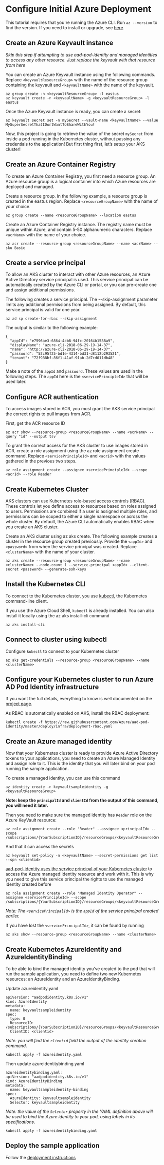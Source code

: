 # Configure Initial Azure Deployment

This tutorial requires that you're running the Azure CLI. Run `az --version` to find the version. If you need to install or upgrade, see [here](https://docs.microsoft.com/en-us/cli/azure/install-azure-cli?view=azure-cli-latest).

## Create an Azure Keyvault instance

*Skip this step if attempting to use aad-pod-identity and managed identities to access any other resource. Just replace the keyvault with that resource from here*

You can create an Azure Keyvault instance using the following commands. Replace `<keyvaultResourceGroup>` with the name of the resource group containing the keyvault and `<keyvaultName>` with the name of the keyvault.

```
az group create -n <keyvaultResourceGroup> -l eastus
az keyvault create -n <keyvaultName> -g <keyvaultResourceGroup> -l eastus
```

Once the Azure Keyvault instance is ready, you can create a secret:

```
az keyvault secret set -n mySecret --vault-name <keyvaultName> --value MySuperSecretThatIDontWantToShareWithYou!
```

Now, this project is going to retrieve the value of the secret `mySecret` from inside a pod running in the Kubernetes cluster, without passing any credentials to the application! But first thing first, let’s setup your AKS cluster!


## Create an Azure Container Registry

To create an Azure Container Registry, you first need a resource group. An Azure resource group is a logical container into which Azure resources are deployed and managed.

Create a resource group. In the following example, a resource group is created in the eastus region. Replace `<resourceGroupName>` with the name of your choice.

```
az group create --name <resourceGroupName> --location eastus
```

Create an Azure Container Registry instance. The registry name must be unique within Azure, and contain 5-50 alphanumeric characters. Replace `<acrName>` with the name of your choice.

```
az acr create --resource-group <resourceGroupName> --name <acrName> --sku Basic
```

## Create a service principal

To allow an AKS cluster to interact with other Azure resources, an Azure Active Directory service principal is used. This service principal can be automatically created by the Azure CLI or portal, or you can pre-create one and assign additional permissions.

The following creates a service principal. The --skip-assignment parameter limits any additional permissions from being assigned. By default, this service principal is valid for one year.

```
az ad sp create-for-rbac --skip-assignment
```

The output is similar to the following example:

```
{
  "appId": "e7596ae3-6864-4cb8-94fc-20164b1588a9",
  "displayName": "azure-cli-2018-06-29-19-14-37",
  "name": "http://azure-cli-2018-06-29-19-14-37",
  "password": "52c95f25-bd1e-4314-bd31-d8112b293521",
  "tenant": "72f988bf-86f1-41af-91ab-2d7cd011db48"
}
```

Make a note of the `appId` and `password`. These values are used in the following steps. The `appId` here is the `<servicePrincipleId>` that will be used later.

## Configure ACR authentication

To access images stored in ACR, you must grant the AKS service principal the correct rights to pull images from ACR.

First, get the ACR resource ID

```
az acr show --resource-group <resourceGroupName> --name <acrName> --query "id" --output tsv
```

To grant the correct access for the AKS cluster to use images stored in ACR, create a role assignment using the az role assignment create command. Replace `<servicePrincipleId>` and `<acrId>` with the values gathered in the previous two steps.

```
az role assignment create --assignee <servicePrincipleId> --scope <acrId> --role Reader
```

## Create Kubernetes Cluster

AKS clusters can use Kubernetes role-based access controls (RBAC). These controls let you define access to resources based on roles assigned to users. Permissions are combined if a user is assigned multiple roles, and permissions can be scoped to either a single namespace or across the whole cluster. By default, the Azure CLI automatically enables RBAC when you create an AKS cluster.

Create an AKS cluster using az aks create. The following example creates a cluster  in the resource group created previously. Provide the `<appId>` and `<password>` from when the service principal was created. Replace `<clusterName>` with the name of your cluster.

```
az aks create --resource-group <resourceGroupName> --name <clusterName> --node-count 1 --service-principal <appId> --client-secret <password> --generate-ssh-keys
```

## Install the Kubernetes CLI

To connect to the Kubernetes cluster, you use [kubectl](https://kubernetes.io/docs/user-guide/kubectl/), the Kubernetes command-line client.

If you use the Azure Cloud Shell, `kubectl` is already installed. You can also install it locally using the az aks install-cli command

```
az aks install-cli
```

## Connect to cluster using kubectl

Configure `kubectl` to connect to your Kubernetes cluster

```
az aks get-credentials --resource-group <resourceGroupName> --name <clusterName>
```

## Configure your Kubernetes cluster to run Azure AD Pod Identity infrastructure

If you want the full details, everything to know is well documented on the [project page](https://github.com/Azure/aad-pod-identity#get-started).

As RBAC is automatically enabled on AKS, install the RBAC deployment:

```
kubectl create -f https://raw.githubusercontent.com/Azure/aad-pod-identity/master/deploy/infra/deployment-rbac.yaml
```

## Create an Azure managed identity

Now that your Kubernetes cluster is ready to provide Azure Active Directory tokens to your applications, you need to create an Azure Managed Identity and assign role to it. This is the identity that you will later bind on your pod running the sample application.

To create a managed identity, you can use this command

```
az identity create -n keyvaultsampleidentity -g <keyvaultResourceGroup>
```

**Note: keep the `principalId` and `clientId` from the output of this command, you will need it later.**

Then you need to make sure the managed identity has `Reader` role on the Azure KeyVault resource:

```
az role assignment create --role "Reader" --assignee <principalId> --scope /subscriptions/{YourSubscriptionID}/resourceGroups/<keyvaultResourceGroup>/providers/Microsoft.KeyVault/vaults/<keyvaultName>
```

And that it can access the secrets

```
az keyvault set-policy -n <keyvaultName> --secret-permissions get list --spn <clientid>
```

[aad-pod-identity uses the service principal of your Kubernetes cluster](https://github.com/Azure/aad-pod-identity#providing-required-permissions-for-mic) to access the Azure managed identity resource and work with it.
This is why you need to give this service principal the rights to use the managed identity created before

```
az role assignment create --role "Managed Identity Operator" --assignee <servicePrincipleId> --scope /subscriptions/{YourSubscriptionID}/resourceGroups/<keyvaultResourceGroup>/providers/Microsoft.ManagedIdentity/userAssignedIdentities/keyvaultsampleidentity
```

*Note: The `<servicePrincipalId>` is the `appId` of the service principal created earlier.*

If you have lost the `<servicePrincipalId>`, it can be found by running

```
az aks show --resource-group <resourceGroupName> --name <clusterName>
```

## Create Kubernetes AzureIdentity and AzureIdentityBinding

To be able to bind the managed identity you’ve created to the pod that will run the sample application, you need to define two new Kubernetes resources: an AzureIdentity and an AzureIdentityBinding.

Update azureidentity.yaml

```
apiVersion: "aadpodidentity.k8s.io/v1"
kind: AzureIdentity
metadata:
  name: keyvaultsampleidentity
spec:
  type: 0
  ResourceID: /subscriptions/{YourSubscriptionID}/resourceGroups/<keyvaultResourceGroup>/providers/Microsoft.ManagedIdentity/userAssignedIdentities/keyvaultsampleidentity
  ClientID: <clientid>
```

*Note: you will find the `clientid` field the output of the identity creation command.*

```
kubectl apply -f azureidentity.yaml
```

Then update azureidentitybinding.yaml

```
azureidentitybinding.yaml:
apiVersion: "aadpodidentity.k8s.io/v1"
kind: AzureIdentityBinding
metadata:
  name: keyvaultsampleidentity-binding
spec:
  AzureIdentity: keyvaultsampleidentity
  Selector: keyvaultsampleidentity
```

*Note: the value of the `Selector` property in the YAML definition above will be used to bind the Azure identity to your pod, using labels in its specifications.*

```
kubectl apply -f azureidentitybinding.yaml
```

## Deploy the sample application

Follow the [deployment instructions](./README.md)